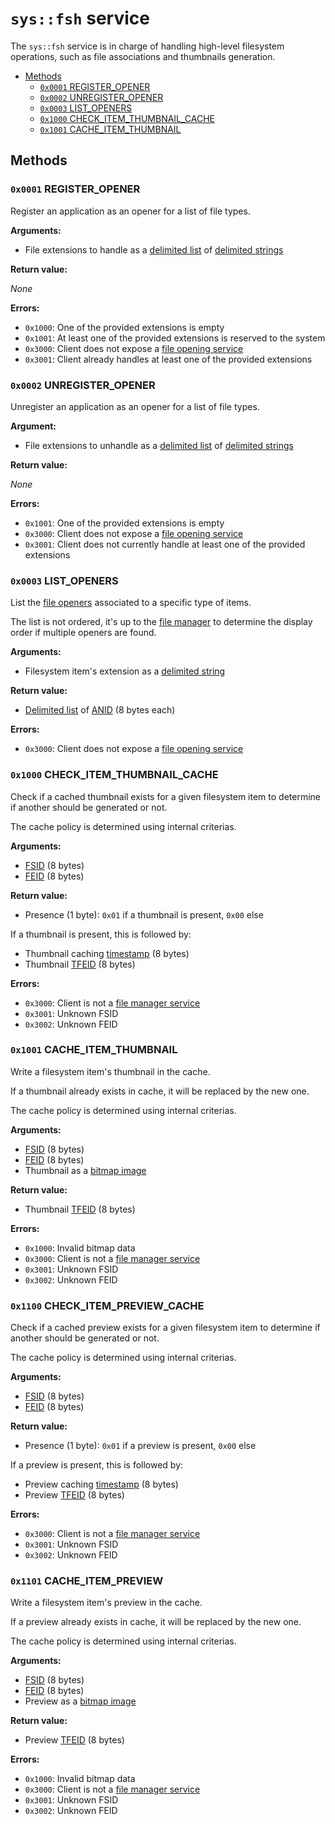# `sys::fsh` service

The `sys::fsh` service is in charge of handling high-level filesystem operations, such as file associations and thumbnails generation.

- [Methods](#methods)
  - [`0x0001` REGISTER_OPENER](#0x0001-register_opener)
  - [`0x0002` UNREGISTER_OPENER](#0x0002-unregister_opener)
  - [`0x0003` LIST_OPENERS](#0x0003-list_openers)
  - [`0x1000` CHECK_ITEM_THUMBNAIL_CACHE](#0x1000-check_item_thumbnail_cache)
  - [`0x1001` CACHE_ITEM_THUMBNAIL](#0x1001-cache_item_thumbnail)

## Methods

### `0x0001` REGISTER_OPENER

Register an application as an opener for a list of file types.

**Arguments:**

- File extensions to handle as a [delimited list](../../kernel/data-structures.md#delimited-lists) of [delimited strings](../../kernel/data-structures.md#delimited-strings)

**Return value:**

_None_

**Errors:**

- `0x1000`: One of the provided extensions is empty
- `0x1001`: At least one of the provided extensions is reserved to the system
- `0x3000`: Client does not expose a [file opening service](../../services/integration/file-openers.md)
- `0x3001`: Client already handles at least one of the provided extensions

### `0x0002` UNREGISTER_OPENER

Unregister an application as an opener for a list of file types.

**Argument:**

- File extensions to unhandle as a [delimited list](../../kernel/data-structures.md#delimited-lists) of [delimited strings](../../kernel/data-structures.md#delimited-strings)

**Return value:**

_None_

**Errors:**

- `0x1001`: One of the provided extensions is empty
- `0x3000`: Client does not expose a [file opening service](../../services/integration/file-openers.md)
- `0x3001`: Client does not currently handle at least one of the provided extensions

### `0x0003` LIST_OPENERS

List the [file openers](../../services/integration/file-openers.md) associated to a specific type of items.

The list is not ordered, it's up to the [file manager](../../services/integration/file-managers.md) to determine the display order if multiple openers are found.

**Arguments:**

- Filesystem item's extension as a [delimited string](../../kernel/data-structures.md#delimited-strings)

**Return value:**

- [Delimited list](../../kernel/data-structures.md#delimited-lists) of [ANID](../../applications-libraries.md#application-identifier) (8 bytes each)

**Errors:**

- `0x3000`: Client does not expose a [file opening service](../../services/integration/file-openers.md)

### `0x1000` CHECK_ITEM_THUMBNAIL_CACHE

Check if a cached thumbnail exists for a given filesystem item to determine if another should be generated or not.

The cache policy is determined using internal criterias.

**Arguments:**

- [FSID](../../filesystem.md#filesystem-unique-identifier) (8 bytes)
- [FEID](../../filesystem.md#element-unique-identifier) (8 bytes)

**Return value:**

- Presence (1 byte): `0x01` if a thumbnail is present, `0x00` else

If a thumbnail is present, this is followed by:

- Thumbnail caching [timestamp](../../kernel/data-structures.md#timestamps) (8 bytes)
- Thumbnail [TFEID](../../filesystem.md#temporary-feid) (8 bytes)

**Errors:**

- `0x3000`: Client is not a [file manager service](../../services/integration/file-managers.md)
- `0x3001`: Unknown FSID
- `0x3002`: Unknown FEID

### `0x1001` CACHE_ITEM_THUMBNAIL

Write a filesystem item's thumbnail in the cache.

If a thumbnail already exists in cache, it will be replaced by the new one.

The cache policy is determined using internal criterias.

**Arguments:**

- [FSID](../../filesystem.md#filesystem-unique-identifier) (8 bytes)
- [FEID](../../filesystem.md#element-unique-identifier) (8 bytes)
- Thumbnail as a [bitmap image](../../kernel/data-structures.md#bitmap-images)

**Return value:**

- Thumbnail [TFEID](../../filesystem.md#temporary-feid) (8 bytes)

**Errors:**

- `0x1000`: Invalid bitmap data
- `0x3000`: Client is not a [file manager service](../../services/integration/file-managers.md)
- `0x3001`: Unknown FSID
- `0x3002`: Unknown FEID

### `0x1100` CHECK_ITEM_PREVIEW_CACHE

Check if a cached preview exists for a given filesystem item to determine if another should be generated or not.

The cache policy is determined using internal criterias.

**Arguments:**

- [FSID](../../filesystem.md#filesystem-unique-identifier) (8 bytes)
- [FEID](../../filesystem.md#element-unique-identifier) (8 bytes)

**Return value:**

- Presence (1 byte): `0x01` if a preview is present, `0x00` else

If a preview is present, this is followed by:

- Preview caching [timestamp](../../kernel/data-structures.md#timestamps) (8 bytes)
- Preview [TFEID](../../filesystem.md#temporary-feid) (8 bytes)

**Errors:**

- `0x3000`: Client is not a [file manager service](../../services/integration/file-managers.md)
- `0x3001`: Unknown FSID
- `0x3002`: Unknown FEID

### `0x1101` CACHE_ITEM_PREVIEW

Write a filesystem item's preview in the cache.

If a preview already exists in cache, it will be replaced by the new one.

The cache policy is determined using internal criterias.

**Arguments:**

- [FSID](../../filesystem.md#filesystem-unique-identifier) (8 bytes)
- [FEID](../../filesystem.md#element-unique-identifier) (8 bytes)
- Preview as a [bitmap image](../../kernel/data-structures.md#bitmap-images)

**Return value:**

- Preview [TFEID](../../filesystem.md#temporary-feid) (8 bytes)

**Errors:**

- `0x1000`: Invalid bitmap data
- `0x3000`: Client is not a [file manager service](../../services/integration/file-managers.md)
- `0x3001`: Unknown FSID
- `0x3002`: Unknown FEID
